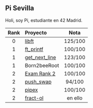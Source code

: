 ## Pi Sevilla

Holi, soy Pi, estudiante en 42 Madrid.

| Rank | Proyecto | Nota |
| :---: | :--- | :---:|
| 0 | [libft](https://github.com/dejapiunrato/libft) | 125/100 |
| 1 | [ft_printf](https://github.com/dejapiunrato/ft_printf) | 100/100 |
| 1 | [get_next_line](https://github.com/dejapiunrato/get_next_line) | 123/100 |
| 1 | Born2beeRoot | 100/100 |
| 2 | [Exam Rank 2](https://github.com/dejapiunrato/rank2_exam) | 100/100 |
| 2 | [push_swap](https://github.com/dejapiunrato/push_swap) | 94/100 |
| 2 | [pipex](https://github.com/dejapiunrato/pipex) | 100/100 |
| 2 | [fract-ol](https://github.com/dejapiunrato/fract-ol) | en ello |
